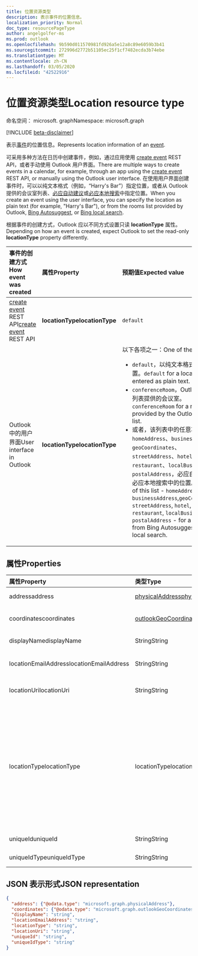 ```yaml
---
title: 位置资源类型
description: 表示事件的位置信息。
localization_priority: Normal
doc_type: resourcePageType
author: angelgolfer-ms
ms.prod: outlook
ms.openlocfilehash: 9b590d011570981fd926a5e12a8c89e6059b3b41
ms.sourcegitcommit: 272996d2772b51105ec25f1cf7482ecda3b74ebe
ms.translationtype: MT
ms.contentlocale: zh-CN
ms.lasthandoff: 03/05/2020
ms.locfileid: "42522916"
---
```

# <a name="location-resource-type"></a><span data-ttu-id="57672-103">位置资源类型</span><span class="sxs-lookup"><span data-stu-id="57672-103">Location resource type</span></span>

<span data-ttu-id="57672-104">命名空间： microsoft. graph</span><span class="sxs-lookup"><span data-stu-id="57672-104">Namespace: microsoft.graph</span></span>

[!INCLUDE [beta-disclaimer](../../includes/beta-disclaimer.md)]

<span data-ttu-id="57672-105">表示[事件](event.md)的位置信息。</span><span class="sxs-lookup"><span data-stu-id="57672-105">Represents location information of an [event](event.md).</span></span>

<span data-ttu-id="57672-106">可采用多种方法在日历中创建事件，例如，通过应用使用 [create event](../api/user-post-events.md) REST API，或者手动使用 Outlook 用户界面。</span><span class="sxs-lookup"><span data-stu-id="57672-106">There are multiple ways to create events in a calendar, for example, through an app using the [create event](../api/user-post-events.md) REST API, or manually using the Outlook user interface.</span></span> <span data-ttu-id="57672-107">在使用用户界面创建事件时，可以以纯文本格式（例如，“Harry's Bar”）指定位置，或者从 Outlook 提供的会议室列表、[必应自动建议](https://blogs.bing.com/search/2013/02/20/a-look-at-autosuggest/)或[必应本地搜索](https://blogs.bing.com/search/2010/08/17/local-search-on-m-bing-com/)中指定位置。</span><span class="sxs-lookup"><span data-stu-id="57672-107">When you create an event using the user interface, you can specify the location as plain text (for example, "Harry's Bar"), or from the rooms list provided by Outlook, [Bing Autosuggest](https://blogs.bing.com/search/2013/02/20/a-look-at-autosuggest/), or [Bing local search](https://blogs.bing.com/search/2010/08/17/local-search-on-m-bing-com/).</span></span> 

<span data-ttu-id="57672-108">根据事件的创建方式，Outlook 应以不同方式设置只读 **locationType** 属性。</span><span class="sxs-lookup"><span data-stu-id="57672-108">Depending on how an event is created, expect Outlook to set the read-only **locationType** property differently.</span></span> 

| <span data-ttu-id="57672-109">事件的创建方式</span><span class="sxs-lookup"><span data-stu-id="57672-109">How event was created</span></span>  | <span data-ttu-id="57672-110">属性</span><span class="sxs-lookup"><span data-stu-id="57672-110">Property</span></span>   | <span data-ttu-id="57672-111">预期值</span><span class="sxs-lookup"><span data-stu-id="57672-111">Expected value</span></span> |
|:----------|:-------|:--------------------------------|
| <span data-ttu-id="57672-112">[create event](../api/user-post-events.md) REST API</span><span class="sxs-lookup"><span data-stu-id="57672-112">[create event](../api/user-post-events.md) REST API</span></span> | <span data-ttu-id="57672-113">**locationType**</span><span class="sxs-lookup"><span data-stu-id="57672-113">**locationType**</span></span> | `default` |
| <span data-ttu-id="57672-114">Outlook 中的用户界面</span><span class="sxs-lookup"><span data-stu-id="57672-114">User interface in Outlook</span></span> | <span data-ttu-id="57672-115">**locationType**</span><span class="sxs-lookup"><span data-stu-id="57672-115">**locationType**</span></span> | <span data-ttu-id="57672-116">以下各项之一：</span><span class="sxs-lookup"><span data-stu-id="57672-116">One of the following:</span></span> <ul><li><span data-ttu-id="57672-117">`default`，以纯文本格式输入的位置。</span><span class="sxs-lookup"><span data-stu-id="57672-117">`default` for a location entered as plain text.</span></span></li><li><span data-ttu-id="57672-118">`conferenceRoom`，Outlook 会议室列表提供的会议室。</span><span class="sxs-lookup"><span data-stu-id="57672-118">`conferenceRoom` for a room provided by the Outlook rooms list.</span></span></li><li><span data-ttu-id="57672-119">或者，该列表中的任意项：`homeAddress`、`businessAddress`、`geoCoordinates`、`streetAddress`、`hotel`、`restaurant`、`localBusiness`、`postalAddress`，必应自动建议或必应本地搜索中的位置。</span><span class="sxs-lookup"><span data-stu-id="57672-119">Or, any of this list - `homeAddress`, `businessAddress`,`geoCoordinates`, `streetAddress`, `hotel`, `restaurant`, `localBusiness`, `postalAddress` - for a location from Bing Autosuggest or Bing local search.</span></span></li></ul> |




## <a name="properties"></a><span data-ttu-id="57672-120">属性</span><span class="sxs-lookup"><span data-stu-id="57672-120">Properties</span></span>
| <span data-ttu-id="57672-121">属性</span><span class="sxs-lookup"><span data-stu-id="57672-121">Property</span></span>  | <span data-ttu-id="57672-122">类型</span><span class="sxs-lookup"><span data-stu-id="57672-122">Type</span></span>   | <span data-ttu-id="57672-123">说明</span><span class="sxs-lookup"><span data-stu-id="57672-123">Description</span></span>                                                     |
|:----------|:-------|:----------------------------------------------------------------|
| <span data-ttu-id="57672-124">address</span><span class="sxs-lookup"><span data-stu-id="57672-124">address</span></span> | [<span data-ttu-id="57672-125">physicalAddress</span><span class="sxs-lookup"><span data-stu-id="57672-125">physicalAddress</span></span>](physicaladdress.md) |<span data-ttu-id="57672-126">位置的街道地址。</span><span class="sxs-lookup"><span data-stu-id="57672-126">The street address of the location.</span></span> |
| <span data-ttu-id="57672-127">coordinates</span><span class="sxs-lookup"><span data-stu-id="57672-127">coordinates</span></span> | [<span data-ttu-id="57672-128">outlookGeoCoordinates</span><span class="sxs-lookup"><span data-stu-id="57672-128">outlookGeoCoordinates</span></span>](outlookgeocoordinates.md) | <span data-ttu-id="57672-129">地理坐标和位置的海拔高度。</span><span class="sxs-lookup"><span data-stu-id="57672-129">The geographic coordinates and elevation of the location.</span></span> |
| <span data-ttu-id="57672-130">displayName</span><span class="sxs-lookup"><span data-stu-id="57672-130">displayName</span></span>  | <span data-ttu-id="57672-131">String</span><span class="sxs-lookup"><span data-stu-id="57672-131">String</span></span> | <span data-ttu-id="57672-132">与地点相关联的名称。</span><span class="sxs-lookup"><span data-stu-id="57672-132">The name associated with the location.</span></span>                       |
| <span data-ttu-id="57672-133">locationEmailAddress</span><span class="sxs-lookup"><span data-stu-id="57672-133">locationEmailAddress</span></span> | <span data-ttu-id="57672-134">String</span><span class="sxs-lookup"><span data-stu-id="57672-134">String</span></span> | <span data-ttu-id="57672-135">（可选）与位置相关联的电子邮件地址。</span><span class="sxs-lookup"><span data-stu-id="57672-135">Optional email address of the location.</span></span> |
| <span data-ttu-id="57672-136">locationUri</span><span class="sxs-lookup"><span data-stu-id="57672-136">locationUri</span></span> | <span data-ttu-id="57672-137">String</span><span class="sxs-lookup"><span data-stu-id="57672-137">String</span></span> | <span data-ttu-id="57672-138">（可选）表示位置的 URI。</span><span class="sxs-lookup"><span data-stu-id="57672-138">Optional URI representing the location.</span></span> |
| <span data-ttu-id="57672-139">locationType</span><span class="sxs-lookup"><span data-stu-id="57672-139">locationType</span></span> | <span data-ttu-id="57672-140">locationType</span><span class="sxs-lookup"><span data-stu-id="57672-140">locationType</span></span> | <span data-ttu-id="57672-141">位置的类型。</span><span class="sxs-lookup"><span data-stu-id="57672-141">The type of location.</span></span> <span data-ttu-id="57672-142">可取值为：`default`、`conferenceRoom`、`homeAddress`、`businessAddress`、`geoCoordinates`、`streetAddress`、`hotel`、`restaurant`、`localBusiness`、`postalAddress`。</span><span class="sxs-lookup"><span data-stu-id="57672-142">Possible values are: `default`, `conferenceRoom`, `homeAddress`, `businessAddress`,`geoCoordinates`, `streetAddress`, `hotel`, `restaurant`, `localBusiness`, `postalAddress`.</span></span> <span data-ttu-id="57672-143">只读。</span><span class="sxs-lookup"><span data-stu-id="57672-143">Read-only.</span></span>|
| <span data-ttu-id="57672-144">uniqueId</span><span class="sxs-lookup"><span data-stu-id="57672-144">uniqueId</span></span> | <span data-ttu-id="57672-145">String</span><span class="sxs-lookup"><span data-stu-id="57672-145">String</span></span> | <span data-ttu-id="57672-146">仅供内部使用。</span><span class="sxs-lookup"><span data-stu-id="57672-146">For internal use only.</span></span>|
| <span data-ttu-id="57672-147">uniqueIdType</span><span class="sxs-lookup"><span data-stu-id="57672-147">uniqueIdType</span></span> | <span data-ttu-id="57672-148">String</span><span class="sxs-lookup"><span data-stu-id="57672-148">String</span></span> | <span data-ttu-id="57672-149">仅供内部使用。</span><span class="sxs-lookup"><span data-stu-id="57672-149">For internal use only.</span></span> |


## <a name="json-representation"></a><span data-ttu-id="57672-150">JSON 表示形式</span><span class="sxs-lookup"><span data-stu-id="57672-150">JSON representation</span></span>

<!-- {
  "blockType": "resource",
  "optionalProperties": [

  ],
  "@odata.type": "microsoft.graph.location"
}-->
```json
{
  "address": {"@odata.type": "microsoft.graph.physicalAddress"},
  "coordinates": {"@odata.type": "microsoft.graph.outlookGeoCoordinates"},
  "displayName": "string",
  "locationEmailAddress": "string",
  "locationType": "string",
  "locationUri": "string",
  "uniqueId": "string",
  "uniqueIdType": "string"
}

```



<!-- uuid: 8fcb5dbc-d5aa-4681-8e31-b001d5168d79
2015-10-25 14:57:30 UTC -->
<!--
{
  "type": "#page.annotation",
  "description": "location resource",
  "keywords": "",
  "section": "documentation",
  "tocPath": "",
  "suppressions": []
}
-->
